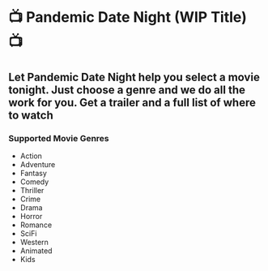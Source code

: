 # :tv: Pandemic Date Night (WIP Title) :tv:

## Let Pandemic Date Night help you select a movie tonight. Just choose a genre and we do all the work for you. Get a trailer and a full list of where to watch

### Supported Movie Genres

- Action
- Adventure
- Fantasy
- Comedy
- Thriller
- Crime
- Drama
- Horror
- Romance
- SciFi
- Western
- Animated
- Kids